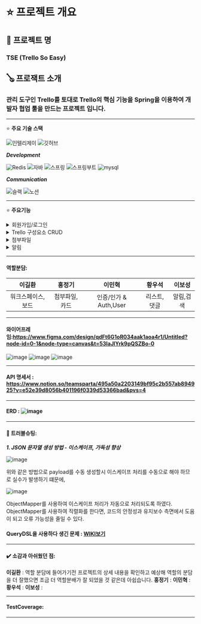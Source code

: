 # ⭐ 프로젝트 개요 

## 🧾 **프로젝트 명**

### TSE (Trello So Easy)

## 🪕 **프로잭트 소개**

### 관리 도구인 Trello를 토대로 Trello의 핵심 기능을 Spring을 이용하여 개발자 협업 툴을 만드는 프로젝트 입니다.
---

⭐ **주요 기술 스택**

![인텔리제이](https://img.shields.io/badge/IntelliJ_IDEA-000000.svg?style=for-the-badge&logo=intellij-idea&logoColor=white)
![깃허브](https://img.shields.io/badge/GitHub-100000?style=for-the-badge&logo=github&logoColor=white)

***Development***
    
![Redis](https://img.shields.io/badge/Redis-DC382D?style=for-the-badge&logo=redis&logoColor=white)
![자바](https://img.shields.io/badge/Java-ED8B00?style=for-the-badge&logo=openjdk&logoColor=white)
![스프링](https://img.shields.io/badge/Spring-6DB33F?style=for-the-badge&logo=spring&logoColor=white)
![스프링부트](https://img.shields.io/badge/Spring-6DB33F?style=for-the-badge&logo=springboot&logoColor=white)
![mysql](https://img.shields.io/badge/MySQL-00000F?style=for-the-badge&logo=mysql&logoColor=white) <p>
***Communication***

![슬랙](https://img.shields.io/badge/Slack-4A154B?style=for-the-badge&logo=slack&logoColor=white)
![노션](https://img.shields.io/badge/Notion-000000?style=for-the-badge&logo=notion&logoColor=white)

---

⭐ **주요기능**

<details>
<summary>회원가입/로그인</summary>

* 회원가입
* 회원 정보 수정
* 회원 탈퇴
* 멤버 등록

</details>

<details>
<summary>Trello 구성요소 CRUD</summary>

* 워크스페이스 생성 : 권한이 있는 유저만 워크스페이스 생성 및 삭제가 가능하다.
* 워크스페이스 삭제 : 권한이 있는 유저만 워크스페이스 생성 및 삭제가 가능하다.
* 보드 생성 : 보드를 생성해 리스트와 카드를 생성 할 수 있습니다.
* 보드 닫기 : 보드를 닫아 아카이브 기능을 사용할 수 있습니다 업데이트 불가
* 보드 닫기취소 : 보드를 닫는 작업을 취소할 수 있습니다
* 보드 조회하기 : 보드에 존재하는 리스트와 그 하위에 존재하는 카드를 리스트로 확인 할 수 있습니다.
* 리스트 생성 : 리스트를 생성해 하위에 카드를 작성할 수 있고 순서를 변경할 수 있습니다.
* 카드 기능 : 리스트에 카드를 생성해 내용,첨부파일,댓글을 작성하고 이모지를 달 수 있습니다. 카드의 순서를 변경할 때 업데이트 쿼리를 사용해 데이터베이스의 쿼리 수를 최소화 했습니다.

</details>

<details>
<summary>첨부파일</summary>

* ## AWS를 이용한 첨부파일 저장
* AWS S3는 안정적이고 확장 가능한 클라우드 스토리지 서비스이다.
* 대용량 데이터를 쉽게 저장하고 관리할 수 있으며, 높은 가용성과 보안성 덕분에 많은 기업에서 파일 저장소로 사용한다.

* ## AWS 장 · 단점

### 장점

확장성: 사용량이 증가해도 성능 저하 없이 확장이 가능하다.  
가용성: S3는 높은 가용성을 제공하며, 데이터를 안전하게 백업하고 보관할 수 있다.  
비용 효율성: 사용한 만큼만 요금을 지불하는 Pay-as-you-go 모델로 운영된다.  
보안: 다양한 암호화 및 접근 제어 기능을 통해 데이터를 안전하게 보호한다.  
통합성: 다른 AWS 서비스와 쉽게 통합되어 기능 확장이 용이하다.

### 단점

초기 설정 복잡성: IAM(Identity and Access Management) 등 보안 설정이 복잡할 수 있다.  
비용 관리 어려움: 사용량이 많아질수록 비용이 증가할 수 있어 관리가 필요하다.  

### AWS를 선택한 이유  
가용성과 확장성이 뛰어나 대규모 파일 저장에 적합하다. 또한, AWS SDK를 사용하여 Spring Boot 애플리케이션과 쉽게 통합할 수 있어 개발 시간과 유지보수에 효율적이다. 높은 보안성을 제공해 사용자가
안심하고 데이터를 저장할 수 있다.

### 구현코드
S3에 파일을 업로드하기 위해 AmazonS3 객체를 사용하여 파일을 저장하고, 업로드된 파일의 URL을 데이터베이스에 저장하는 구조로 구현했다. 파일 확장자와 크기를 체크하는 로직을 통해 보안성을 높였고, 최대
파일 크기를 5MB로 제한했다.
```
 public File uploadFiles(Long sourceId, List<MultipartFile> files, FileEnum fileFolder) throws IOException {

        // 지원되는 파일 확장자 리스트
        List<String> allowedFileTypes = Arrays.asList("image/jpeg", "image/png", "application/pdf", "text/csv");
        // 최대 파일 크기: 5MB
        long maxFileSize = 5 * 1024 * 1024;

        for (MultipartFile file : files) {


            if (file.getSize() > maxFileSize) {
                throw new ApiException(ErrorStatus._FILE_SIZE_OVER_ERROR);
            }

            // 파일 형식 체크
            if (!allowedFileTypes.contains(file.getContentType())) {
                throw new ApiException(ErrorStatus._FILE_TYPE_MISS_MATCH);
            }

            String fileName = generateFileName(file);
            String fileKey = fileFolder + "/" + fileName;

            ObjectMetadata metadata = new ObjectMetadata();
            metadata.setContentLength(file.getSize());
            metadata.setContentType(file.getContentType());

            try (InputStream inputStream = file.getInputStream()) {
                PutObjectRequest putObjectRequest = new PutObjectRequest(bucketName, fileKey, inputStream, metadata);
                amazonS3.putObject(putObjectRequest);
            }
            String url = amazonS3.getUrl(bucketName, fileKey).toString();
            File image = File.of(url, sourceId, fileFolder);
            fileRepository.save(image);
        }
        return null;
    }


    private String generateFileName(MultipartFile file) {
        return UUID.randomUUID().toString() + "-" + file.getOriginalFilename().replace(" ", "_");
    }
```

### 설명:
uploadFiles 메서드는 파일을 업로드하는 핵심 기능이다.  
파일 형식과 크기를 먼저 확인한다.  
파일 이름은 UUID로 고유하게 생성한다.  
AWS S3에 파일을 업로드한 후, 파일의 URL을 받아온다.  
최종적으로 파일 정보를 데이터베이스에 저장한다.  
이 과정에서 S3 버킷의 이름과 업로드할 파일 폴더를 조합하여 fileKey를 생성하며, 이 키를 통해 나중에 파일을 검색하거나 삭제할 수 있다.  


</details>

<details>
<summary>알림</summary>




    public void notifyMemberAdded(MemberAddedNotificationRequestDto memberAddedNotificationRequestDto) {
        String message = String.format("%s님이 워크스페이스에 입장하셨습니다.. WorkSpace ID : %d", memberAddedNotificationRequestDto.getNickname(),
                memberAddedNotificationRequestDto.getWorkSpaceId()
        );
        discordSender.sendNotification(message);
    }
    

    
```

@Component
@AllArgsConstructor
public class DiscordNotificationSender implements NotificationSender {

    private final RestTemplate restTemplate;
    private final ObjectMapper objectMapper;
    private final String discordWebhookUrl =
            "https://discordapp.com/api/webhooks/1295553870671646791/ETFI6_Nw2-87wzm7iXl1-tG36OBOgXbO5fV1E6EwXXriNMGJ0ky92rajvpRfwCmA4PyC";
//    private static final Logger logger = LoggerFactory.getLogger(DiscordNotificationSender.class);



    public ApiResponse sendNotification(String message) {

        Map<String, String> payloadMap = new HashMap<>();
        payloadMap.put("content", message);
        String payload;
        try {
            // ObjectMapper를 사용하여 Map을 JSON 문자열로 변환
            payload = objectMapper.writeValueAsString(payloadMap);
        } catch (JsonProcessingException e) {
            return ApiResponse.createError("메시지 변환에 실패하였습니다.", 500);
        }
        // http 헤더 설정
        HttpHeaders headers = new HttpHeaders();
        headers.setContentType(MediaType.APPLICATION_JSON);

        // http 요청본문, 헤더를 포함한  httpEntity 생성
        HttpEntity<String> request = new HttpEntity<>(payload, headers);

        try {
            restTemplate.postForObject(discordWebhookUrl, request, String.class);
//            logger.info("알림이 성공적으로 전송되었습니다: {}", message);
            return ApiResponse.createSuccess("알림이 성공적으로 전송되었습니다.", 200, message);
        } catch (RestClientException e) {
//            logger.error("알림 전송 실패 : {}", e.getMessage());
            return ApiResponse.createError("알림 전송에 실패하였습니다.", 500);
        }
    }
}
```


### 설명 :
중요 이벤트에 대한 변경이 이루어진 서비스 로직에 알림을 호출하도록 로직을 통해서, NotificationService의 로직의 메서드를 통해 해당 URL로 실시간 알림이 전송되는 기능

</details>




----
#### 역할분담:
|                 이길환                  |                 홍정기                  |                   이민혁                    |                     황우석                      |                       이보성                        |
|:------------------------------------:|:------------------------------------:|:----------------------------------------:|:--------------------------------------------:|:------------------------------------------------:|
| 워크스페이스, 보드 | 첨부파일, 카드 | 인증/인가 & Auth,User | 리스트,댓글 | 알림,검색 |


</details>


----
#### 와이어프레임:https://www.figma.com/design/qdFt6G1oR034aak1aoa4r1/Untitled?node-id=0-1&node-type=canvas&t=53IaJlYrk9pQSZBo-0
![image](https://github.com/user-attachments/assets/1dc14442-9824-4f50-bec5-6f8420bce43a)
![image](https://github.com/user-attachments/assets/02e4dd06-f83a-4c13-9ef3-274e89f1eaa8)
![image](https://github.com/user-attachments/assets/9910e226-0296-4ad4-9c3b-7cb993a45f0a)

----

#### API 명세서 : https://www.notion.so/teamsparta/495a50a2203149bf95c2b557ab894925?v=e52e39d8056b401196f0339d53366bad&pvs=4


----
#### ERD : ![image](https://github.com/user-attachments/assets/9ae15151-9c43-4af9-b10e-3898f6f9414e)


----
#### 📢 트러블슈팅:
***1. JSON 문자열 생성 방법 - 이스케이프, 가독성 향상***

   ![image](https://github.com/user-attachments/assets/c0c32fd2-6108-4bd5-a6a9-140b94ec9b70)
   
   위와 같은 방법으로 payload를 수동 생성할시 이스케이프 처리를 수동으로 해야 하므로 실수가 발생하기 떄문에,

   ![image](https://github.com/user-attachments/assets/a10368c6-777c-448c-b618-df1020c129da)

   ObjectMapper를 사용하여 이스케이프 처리가 자동으로 처리되도록 하였다.
   ObjectMapper를 사용하여 직렬화를 한다면, 코드의 안정성과 유지보수 측면에서 도움이 되고 오류 가능성을 줄일 수 있다.

#### QueryDSL을 사용하다 생긴 문제 : [WIKI보기](https://github.com/TrelloSoEasy/Project_TSE/wiki/queryDSL%EC%9D%84-%EC%9E%91%EC%84%B1%ED%95%98%EB%8B%A4%EA%B0%80-%EC%83%9D%EA%B8%B4%EB%AC%B8%EC%A0%9C)

----
#### ✔️ 소감과 아쉬웠던 점:
**이길환** : 역할 분담에 들어가기전 프로젝트의 상세 내용을 확인하고 예상해 역할의 분담을 더 잘했으면 조금 더 역할분배가 잘 되었을 것 같은데 아쉽습니다.
**홍정기** :
**이민혁** : 
**황우석** : 
**이보성** :

----

#### TestCoverage:


----







